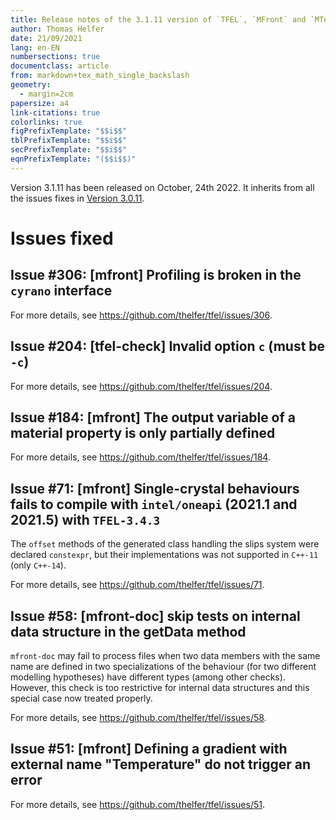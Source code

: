 ```yaml
---
title: Release notes of the 3.1.11 version of `TFEL`, `MFront` and `MTest`
author: Thomas Helfer
date: 21/09/2021
lang: en-EN
numbersections: true
documentclass: article
from: markdown+tex_math_single_backslash
geometry:
  - margin=2cm
papersize: a4
link-citations: true
colorlinks: true
figPrefixTemplate: "$$i$$"
tblPrefixTemplate: "$$i$$"
secPrefixTemplate: "$$i$$"
eqnPrefixTemplate: "($$i$$)"
---
```


Version 3.1.11 has been released on October, 24th 2022. It inherits from
all the issues fixes in [Version 3.0.11](release-notes-3.0.11.html).

# Issues fixed

## Issue #306: [mfront] Profiling is broken in the `cyrano` interface 

For more details, see <https://github.com/thelfer/tfel/issues/306>.

## Issue #204: [tfel-check] Invalid option `c` (must be `-c`)

For more details, see <https://github.com/thelfer/tfel/issues/204>.

## Issue #184: [mfront] The output variable of a material property is only partially defined

For more details, see <https://github.com/thelfer/tfel/issues/184>.

## Issue #71: [mfront] Single-crystal behaviours fails to compile with `intel/oneapi` (2021.1 and 2021.5) with `TFEL-3.4.3`

The `offset` methods of the generated class handling the slips system
were declared `constexpr`, but their implementations was not supported
in `C++-11` (only `C++-14`).

For more details, see <https://github.com/thelfer/tfel/issues/71>.

## Issue #58: [mfront-doc] skip tests on internal data structure in the getData method

`mfront-doc` may fail to process files when two data members with the
same name are defined in two specializations of the behaviour (for two
different modelling hypotheses) have different types (among other
checks). However, this check is too restrictive for internal data
structures and this special case now treated properly.

For more details, see <https://github.com/thelfer/tfel/issues/58>.

## Issue #51: [mfront] Defining a gradient with external name "Temperature" do not trigger an error

For more details, see <https://github.com/thelfer/tfel/issues/51>.